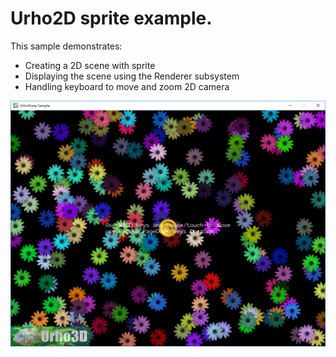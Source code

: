  Urho2D sprite example.
=============

This sample demonstrates:
- Creating a 2D scene with sprite
- Displaying the scene using the Renderer subsystem
- Handling keyboard to move and zoom 2D camera

![Screenshot](Screenshots/Screenshot.png)